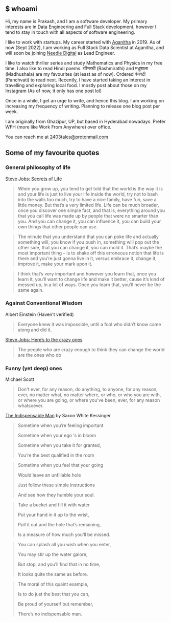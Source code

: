 ## $ whoami

Hi, my name is Prakash, and I am a software developer. My primary interests are in Data Engineering and Full Stack development, however I tend to stay in touch with all aspects of software engineering.

I like to work with startups. My career started with [Aganitha](https://aganitha.com) in 2019. As of now (Sept 2022), I am working as Full Stack Data Scientist at Aganitha, and will soon be joining [Needle Digital](https://needle-digital.com) as Lead Engineer.

I like to watch thriller series and study Mathematics and Physics in my free time. I also like to read Hindi poems. रश्मिरथी (Rashmirathi) and मधुशाला (Madhushala) are my favourites (at least as of now). Ordered पंचवटी (Panchvati) to read next. Recently, I have started taking an interest in travelling and exploring local food. I mostly post about those on my Instagram (As of now, it only has one post lol)

Once in a while, I get an urge to write, and hence this blog. I am working on increasing my frequency of writing. Planning to release one blog post per week.

I am originally from Ghazipur, UP, but based in Hyderabad nowadays. Prefer WFH (more like Work From Anywhere) over office. 

You can reach me at [2403tales@protonmail.com](mailto:2403tales@protonmail.com)

## Some of my favourite quotes

### General philosophy of life
[Steve Jobs: Secrets of Life](https://www.youtube.com/watch?v=kYfNvmF0Bqw)

> When you grow up, you tend to get told that the world is the way it is and your life is just to live your life inside the world, try not to bash into the walls too much, try to have a nice family, have fun, save a little money. But that’s a very limited life. Life can be much broader, once you discover one simple fact, and that is, everything around you that you call life was made up by people that were no smarter than you. And you can change it, you can influence it, you can build your own things that other people can use.

> The minute that you understand that you can poke life and actually something will, you know if you push in, something will pop out the other side, that you can change it, you can mold it. That’s maybe the most important thing – is to shake off this erroneous notion that life is there and you’re just gonna live in it, versus embrace it, change it, improve it, make your mark upon it.

> I think that’s very important and however you learn that, once you learn it, you’ll want to change life and make it better, cause it’s kind of messed up, in a lot of ways. Once you learn that, you’ll never be the same again.
 

### Against Conventional Wisdom

Albert Einstein (Haven't verified)

> Everyone knew it was impossible, until a fool who didn’t know came along and did it.

[ Steve Jobs: Here’s to the crazy ones](https://www.youtube.com/watch?v=-z4NS2zdrZc)
> The people who are crazy enough to think they can change the world are the ones who do

### Funny (yet deep) ones
Michael Scott
> Don't ever, for any reason, do anything, to anyone, for any reason, ever, no matter what, no matter where, or who, or who you are with, or where you are going, or where you've been, ever, for any reason whatsoever. 


[The Indispensable Man](https://www.appleseeds.org/Indispen-Man_Saxon.htm) by Saxon White Kessinger

> Sometime when you’re feeling important
>
> Sometime when your ego ‘s in bloom 
>
> Sometime when you take it for granted,
>
> You’re the best qualified in the room

> Sometime when you feel that your going 
>
> Would leave an unfillable hole
>
> Just follow these simple instructions
>
> And see how they humble your soul.

> Take a bucket and fill it with water
>
> Put your hand in it up to the wrist,
>
> Pull it out and the hole that’s remaining,
>
> Is a measure of how much you’ll be missed.
 
> You can splash all you wish when you enter,
>
> You may stir up the water galore,
>
> But stop, and you’ll find that in no time,
>
> It looks quite the same as before.
 
> The moral of this quaint example,
>
> Is to do just the best that you can,
>
> Be proud of yourself but remember, 
>
> There’s no indispensable man.
